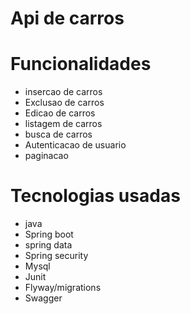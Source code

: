 # Api de carros

# Funcionalidades

* insercao de carros
* Exclusao de carros
* Edicao de carros
* listagem de carros
* busca de carros
* Autenticacao de usuario
* paginacao


# Tecnologias usadas

* java
* Spring boot
* spring data
* Spring security
* Mysql
* Junit
* Flyway/migrations
* Swagger
